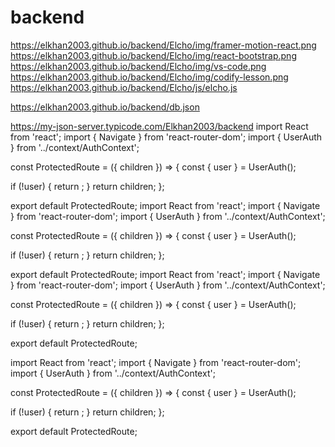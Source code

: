 # backend
https://elkhan2003.github.io/backend/Elcho/img/framer-motion-react.png
https://elkhan2003.github.io/backend/Elcho/img/react-bootstrap.png
https://elkhan2003.github.io/backend/Elcho/img/vs-code.png
https://elkhan2003.github.io/backend/Elcho/img/codify-lesson.png
https://elkhan2003.github.io/backend/Elcho/js/elcho.js

https://elkhan2003.github.io/backend/db.json

https://my-json-server.typicode.com/Elkhan2003/backend
import React from 'react';
import { Navigate } from 'react-router-dom';
import { UserAuth } from '../context/AuthContext';

const ProtectedRoute = ({ children }) => {
  const { user } = UserAuth();

  if (!user) {
    return <Navigate to='/login' />;
  }
  return children;
};

export default ProtectedRoute;
import React from 'react';
import { Navigate } from 'react-router-dom';
import { UserAuth } from '../context/AuthContext';

const ProtectedRoute = ({ children }) => {
  const { user } = UserAuth();

  if (!user) {
    return <Navigate to='/login' />;
  }
  return children;
};

export default ProtectedRoute;
import React from 'react';
import { Navigate } from 'react-router-dom';
import { UserAuth } from '../context/AuthContext';

const ProtectedRoute = ({ children }) => {
  const { user } = UserAuth();

  if (!user) {
    return <Navigate to='/login' />;
  }
  return children;
};

export default ProtectedRoute;

import React from 'react';
import { Navigate } from 'react-router-dom';
import { UserAuth } from '../context/AuthContext';

const ProtectedRoute = ({ children }) => {
  const { user } = UserAuth();

  if (!user) {
    return <Navigate to='/login' />;
  }
  return children;
};

export default ProtectedRoute;
